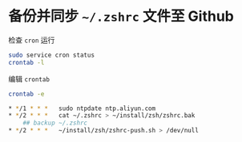 # 备份并同步 `~/.zshrc` 文件至 Github
检查 `cron` 运行
```zsh
sudo service cron status
crontab -l
```
编辑 `crontab`
```zsh
crontab -e

* */1 * * *   sudo ntpdate ntp.aliyun.com
* */2 * * *   cat ~/.zshrc > ~/install/zsh/zshrc.bak
    ## backup ~/.zshrc
* */2 * * *   ~/install/zsh/zshrc-push.sh > /dev/null
```